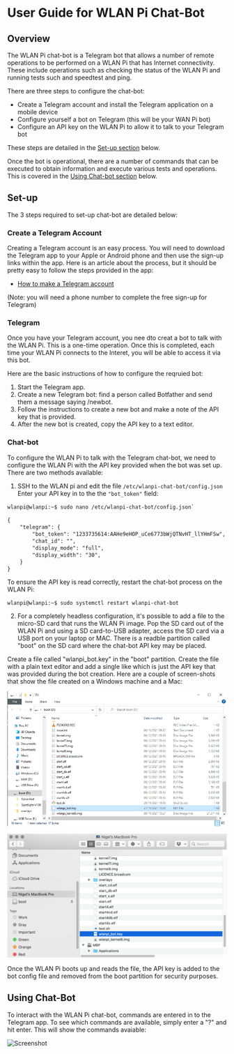# User Guide for WLAN Pi Chat-Bot

## Overview
The WLAN Pi chat-bot is a Telegram bot that allows a number of remote operations to be performed on a WLAN Pi that has Internet connectivity. These include operations such as checking the status of the WLAN Pi and running tests such and speedtest and ping.

There are three steps to configure the chat-bot:

 - Create a Telegram account and install the Telegram application on a mobile device
 - Configure yourself a bot on Telegram (this will be your WAN Pi bot)
 - Configure an API key on the WLAN Pi to allow it to talk to your Telegram bot

These steps are detailed in the [Set-up section](#set-up) below.

Once the bot is operational, there are a number of commands that can be executed to obtain information and execute various tests and operations. This is covered in the [Using Chat-bot section](#using-chat-bot) below. 

## Set-up
The 3 steps required to set-up chat-bot are detailed below:

### Create a Telegram Account

Creating a Telegram account is an easy process. You will need to download the Telegram app to your Apple or Android phone and then use the sign-up links within the app. Here is an article about the process, but it should be pretty easy to follow the steps provided in the app:

 - [How to make a Telegram account ](https://www.businessinsider.com/how-to-make-a-telegram-account)

 (Note: you will need a phone number to complete the free sign-up for Telegram)

### Telegram

Once you have your Telegram account, you nee dto creat a bot to talk with the WLAN Pi. This is a one-time operation. Once this is completed, each time your WLAN Pi connects to the Interet, you will be able to access it via this bot.

Here are the basic instructions of how to configure the reqruied bot:

1. Start the Telegram app.
2. Create a new Telegram bot: find a person called Botfather and send them a message saying /newbot.
3. Follow the instructions to create a new bot and make a note of the API key that is provided.
4. After the new bot is created, copy the API key to a text editor.

### Chat-bot

To configure the WLAN Pi to talk with the Telegram chat-bot, we need to configure the WLAN Pi with the API key provided when the bot was set up. There are two methods available:

1. SSH to the WLAN pi and edit the file `/etc/wlanpi-chat-bot/config.json` Enter your API key in to the the `"bot_token"` field:

```
wlanpi@wlanpi:~$ sudo nano /etc/wlanpi-chat-bot/config.json`
```

```
{
    "telegram": {
        "bot_token": "1233735614:AAHe9eHOP_uCe6773bWjQTNvHT_llYHmFSw",
        "chat_id": "",
        "display_mode": "full",
        "display_width": "30",
    }
}
```
To ensure the API key is read correctly, restart the chat-bot process on the WLAN Pi:

```
wlanpi@wlanpi:~$ sudo systemctl restart wlanpi-chat-bot
```

2. For a completely headless configuration, it's possible to add a file to the micro-SD card that runs the WLAN Pi image. Pop the SD card out of the WLAN Pi and using a SD card-to-USB adapter, access the SD card via a USB port on your laptop or MAC. There is a readble partition called "boot" on the SD card where the chat-bot API key may be placed. 

Create a file called "wlanpi_bot.key" in the "boot" partition. Create the file with a plain text editor and add a single like which is just the API key that was provided during the bot creation. Here are a couple of screen-shots that show the file created on a Windows machine and a Mac:

![Screenshot](images/boot_partition_windows.png)

![Screenshot](images/boot_partition_mac.png)

Once the WLAN Pi boots up and reads the file, the API key is added to the bot config file and removed from the boot partition for security purposes.

## Using Chat-Bot

To interact with the WLAN Pi chat-bot, commands are entered in to the Telegram app. To see which commands are available, simply enter a "?" and hit enter. This will show the commands avaiable:

![Screenshot](images/show-commands.png)



